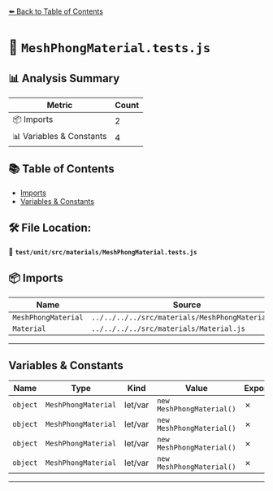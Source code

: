 [⬅️ Back to Table of Contents](../../../../index.md)

# 📄 `MeshPhongMaterial.tests.js`

## 📊 Analysis Summary

| Metric | Count |
|--------|-------|
| 📦 Imports | 2 |
| 📊 Variables & Constants | 4 |

## 📚 Table of Contents

- [Imports](#imports)
- [Variables & Constants](#variables-constants)

## 🛠️ File Location:
📂 **`test/unit/src/materials/MeshPhongMaterial.tests.js`**

## 📦 Imports

| Name | Source |
|------|--------|
| `MeshPhongMaterial` | `../../../../src/materials/MeshPhongMaterial.js` |
| `Material` | `../../../../src/materials/Material.js` |


---

## Variables & Constants

| Name | Type | Kind | Value | Exported |
|------|------|------|-------|----------|
| `object` | `MeshPhongMaterial` | let/var | `new MeshPhongMaterial()` | ✗ |
| `object` | `MeshPhongMaterial` | let/var | `new MeshPhongMaterial()` | ✗ |
| `object` | `MeshPhongMaterial` | let/var | `new MeshPhongMaterial()` | ✗ |
| `object` | `MeshPhongMaterial` | let/var | `new MeshPhongMaterial()` | ✗ |


---